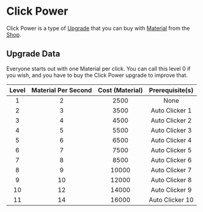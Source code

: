 # Click Power
Click Power is a type of [Upgrade](/upgrades/) that you can buy with 
[Material](/game/material.md) from the [Shop](/game/shop.md).

## Upgrade Data

Everyone starts out with one Material per click. You can call this level 0 if you wish,
and you have to buy the Click Power upgrade to improve that.

| Level | Material Per Second | Cost (Material) | Prerequisite(s) |
|:-----:|:-------------------:|:---------------:|:---------------:|
|   1   |          2          |       2500      |       None      |
|   2   |          3          |       3500      |  Auto Clicker 1 |
|   3   |          4          |       4500      |  Auto Clicker 2 |
|   4   |          5          |       5500      |  Auto Clicker 3 |
|   5   |          6          |       6500      |  Auto Clicker 4 |
|   6   |          7          |       7500      |  Auto Clicker 5 |
|   7   |          8          |       8500      |  Auto Clicker 6 |
|   8   |          9          |      10000      |  Auto Clicker 7 |
|   9   |          10         |      12000      |  Auto Clicker 8 |
|   10  |          12         |      14000      |  Auto Clicker 9 |
|   11  |          14         |      16000      | Auto Clicker 10 |

